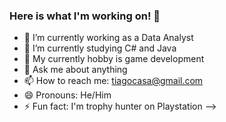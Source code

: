 ### Here is what I'm working on! 👋

- 🔭 I’m currently working as a Data Analyst
- 🌱 I’m currently studying C# and Java
- 🤔 My currently hobby is game development
- 💬 Ask me about anything
- 📫 How to reach me: tiagocasa@gmail.com
- 😄 Pronouns: He/Him
- ⚡ Fun fact: I'm trophy hunter on Playstation
-->
